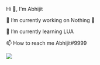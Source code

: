 Hi 👋, I'm Abhijit


🔭 I’m currently working on Nothing 🤣

🌱 I’m currently learning LUA

📫 How to reach me Abhijit#9999

![](https://komarev.com/ghpvc/?username=your-github-AbhijitYT)
